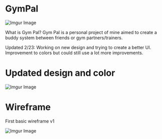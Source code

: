 # GymPal
![Imgur Image](https://imgur.com/zKul8Vd.jpg)

What is Gym Pal?
Gym Pal is a personal project of mine aimed to create a buddy system between friends or gym partners/trainers.


Updated 2/23:
Working on new design and trying to create a better UI.
Improvement to colors but could still use a lot more improvements.

# Updated design and color

![Imgur Image](https://i.imgur.com/tvrmb1U.png?1)



# Wireframe

First basic wireframe v1

![Imgur Image](https://i.imgur.com/kM4S9UA.png)
